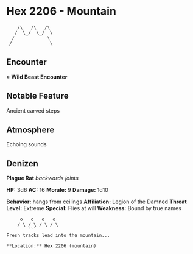 # Hex 2206 - Mountain
```
    /\   /\   /\
   /  \_/  \_/  \
  /            \
 /              \
```

## Encounter

※ **Wild Beast Encounter**

## Notable Feature

Ancient carved steps

## Atmosphere

Echoing sounds

## Denizen

**Plague Rat**
*backwards joints*

**HP:** 3d6 **AC:** 16 **Morale:** 9
**Damage:** 1d10

**Behavior:** hangs from ceilings
**Affiliation:** Legion of the Damned
**Threat Level:** Extreme
**Special:** Flies at will
**Weakness:** Bound by true names

```
     o   o   o   o
    / \ / \ / \ / \
        ```
Fresh tracks lead into the mountain...

**Location:** Hex 2206 (mountain)
